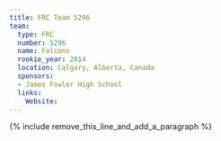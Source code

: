 ```yaml
---
title: FRC Team 5296
team:
  type: FRC
  number: 5296
  name: Falcons
  rookie_year: 2014
  location: Calgary, Alberta, Canada
  sponsors:
  - James Fowler High School
  links:
    Website:
---
```


{% include remove_this_line_and_add_a_paragraph %}